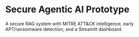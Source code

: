 # Secure Agentic AI Prototype

A secure RAG system with MITRE ATT&CK intelligence, early APT/ransomware detection,
and a Streamlit dashboard.

